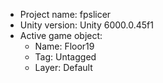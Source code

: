 <!-- UNITY CODE ASSIST INSTRUCTIONS START -->
- Project name: fpslicer
- Unity version: Unity 6000.0.45f1
- Active game object:
  - Name: Floor19
  - Tag: Untagged
  - Layer: Default
<!-- UNITY CODE ASSIST INSTRUCTIONS END -->